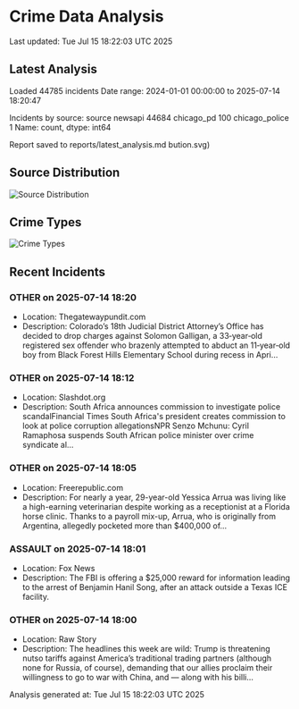 # Crime Data Analysis
Last updated: Tue Jul 15 18:22:03 UTC 2025

## Latest Analysis

Loaded 44785 incidents
Date range: 2024-01-01 00:00:00 to 2025-07-14 18:20:47

Incidents by source:
source
newsapi           44684
chicago_pd          100
chicago_police        1
Name: count, dtype: int64

Report saved to reports/latest_analysis.md
bution.svg)

## Source Distribution
![Source Distribution](images/source_distribution.svg)

## Crime Types
![Crime Types](images/crime_types.svg)

## Recent Incidents

### OTHER on 2025-07-14 18:20
- Location: Thegatewaypundit.com
- Description: Colorado’s 18th Judicial District Attorney’s Office has decided to drop charges against Solomon Galligan, a 33‑year‑old registered sex offender who brazenly attempted to abduct an 11‑year‑old boy from Black Forest Hills Elementary School during recess in Apri…


### OTHER on 2025-07-14 18:12
- Location: Slashdot.org
- Description: South Africa announces commission to investigate police scandalFinancial Times South Africa's president creates commission to look at police corruption allegationsNPR Senzo Mchunu: Cyril Ramaphosa suspends South African police minister over crime syndicate al…


### OTHER on 2025-07-14 18:05
- Location: Freerepublic.com
- Description: For nearly a year, 29-year-old Yessica Arrua was living like a high-earning veterinarian despite working as a receptionist at a Florida horse clinic. Thanks to a payroll mix-up, Arrua, who is originally from Argentina, allegedly pocketed more than $400,000 of…


### ASSAULT on 2025-07-14 18:01
- Location: Fox News
- Description: The FBI is offering a $25,000 reward for information leading to the arrest of Benjamin Hanil Song, after an attack outside a Texas ICE facility.


### OTHER on 2025-07-14 18:00
- Location: Raw Story
- Description: The headlines this week are wild: Trump is threatening nutso tariffs against America’s traditional trading partners (although none for Russia, of course), demanding that our allies proclaim their willingness to go to war with China, and — along with his billi…

Analysis generated at: Tue Jul 15 18:22:03 UTC 2025
